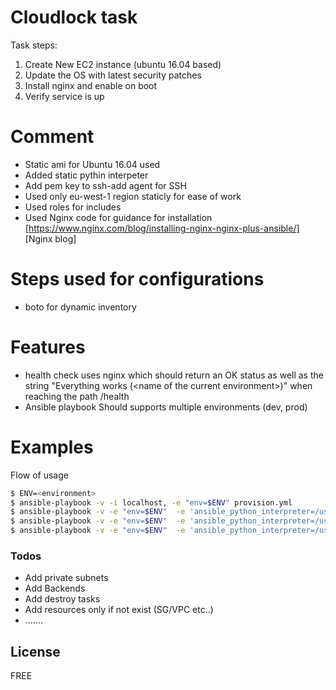 # Cloudlock task

 
Task steps:
 
1. Create New EC2 instance (ubuntu 16.04 based)
2. Update the OS with latest security patches
3. Install nginx and enable on boot
4. Verify service is up


# Comment
- Static ami for Ubuntu 16.04 used
- Added static pythin interpeter
- Add pem key to ssh-add agent for SSH
- Used only eu-west-1 region staticly for ease of work
- Used roles for includes
- Used Nginx code for guidance for installation [https://www.nginx.com/blog/installing-nginx-nginx-plus-ansible/] [Nginx blog]


 

# Steps used for configurations

- boto for dynamic inventory

# Features

 - health check uses nginx which should return an OK status as well as the string &quot;Everything
works (&lt;name of the current environment&gt;)&quot; when reaching the path /health
 - Ansible playbook Should supports multiple environments (dev, prod)



# Examples
 Flow of usage
 
```sh
$ ENV=<environment>
$ ansible-playbook -v -i localhost, -e "env=$ENV" provision.yml
$ ansible-playbook -v -e "env=$ENV"  -e 'ansible_python_interpreter=/usr/bin/python3' update-os.yml
$ ansible-playbook -v -e "env=$ENV"  -e 'ansible_python_interpreter=/usr/bin/python3' webserver.yml
$ ansible-playbook -v -e "env=$ENV"  -e 'ansible_python_interpreter=/usr/bin/python3' verify_nginx.yml

```




### Todos

 - Add private subnets
 - Add Backends
 - Add destroy tasks
 - Add resources only if not exist (SG/VPC etc..)
 - .......

License
----

FREE

